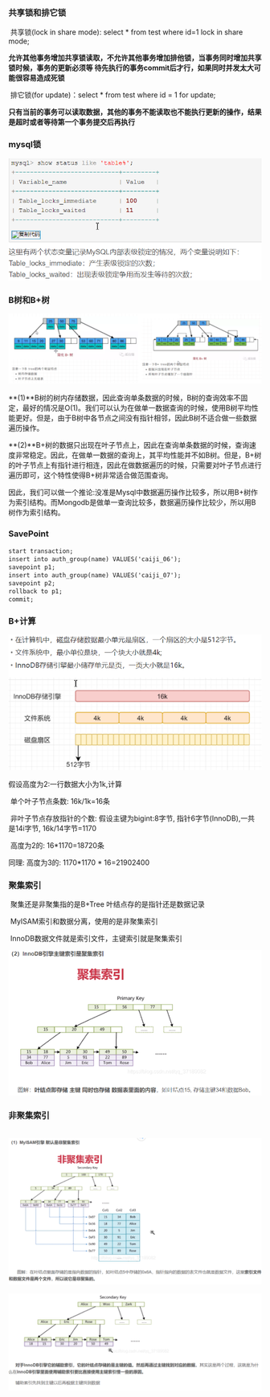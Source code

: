 # 

### 共享锁和排它锁

​	共享锁(lock in share mode): select * from test where id=1 lock in share mode;

​	**允许其他事务增加共享锁读取，不允许其他事务增加排他锁，当事务同时增加共享锁时候，事务的更新必须等  待先执行的事务commit后才行，如果同时并发太大可能很容易造成死锁**

​	排它锁(for update)：select * from test where id = 1 for update;

**只有当前的事务可以读取数据，其他的事务不能读取也不能执行更新的操作，结果是超时或者等待第一个事务提交后再执行**

### mysql锁

![1615517015399](事物.assets/1615517015399.png)

### B树和B+树

![1615862562599](事物.assets/1615862562599.png)



**(1)**B树的树内存储数据，因此查询单条数据的时候，B树的查询效率不固定，最好的情况是O(1)。我们可以认为在做单一数据查询的时候，使用B树平均性能更好。但是，由于B树中各节点之间没有指针相邻，因此B树不适合做一些数据遍历操作。

**(2)**B+树的数据只出现在叶子节点上，因此在查询单条数据的时候，查询速度非常稳定。因此，在做单一数据的查询上，其平均性能并不如B树。但是，B+树的叶子节点上有指针进行相连，因此在做数据遍历的时候，只需要对叶子节点进行遍历即可，这个特性使得B+树非常适合做范围查询。

因此，我们可以做一个推论:没准是Mysql中数据遍历操作比较多，所以用B+树作为索引结构。而Mongodb是做单一查询比较多，数据遍历操作比较少，所以用B树作为索引结构。

### SavePoint

```mysql
start transaction;
insert into auth_group(name) VALUES('caiji_06');
savepoint p1;
insert into auth_group(name) VALUES('caiji_07');
savepoint p2;
rollback to p1;
commit;
```
### B+计算

![1615876149274](事物.assets/1615876149274.png)

假设高度为2:一行数据大小为1k,计算

​	单个叶子节点条数: 16k/1k=16条

​	非叶子节点存放指针的个数: 假设主键为bigint:8字节, 指针6字节(InnoDB),一共是14i字节, 16k/14字节=1170

​	高度为2的: 16*1170=18720条

同理: 高度为3的: 1170*1170 * 16=21902400

### 聚集索引

​			聚集还是非聚集指的是B+Tree 叶结点存的是指针还是数据记录

​			MyISAM索引和数据分离，使用的是非聚集索引

​           InnoDB数据文件就是索引文件，主键索引就是聚集索引

![1615891821851](事物.assets/1615891821851.png)

### **非聚集索引**

​			![1615891805922](事物.assets/1615891805922.png)

![1615891949796](事物.assets/1615891949796.png)